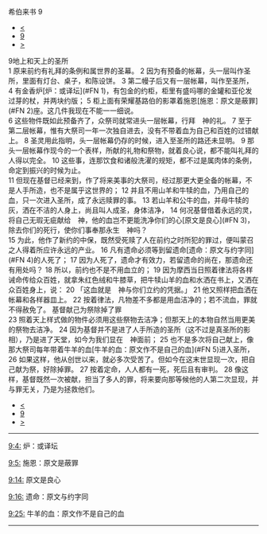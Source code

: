 ﻿





 希伯来书 9




* [<](bible/HEB08.md)
* [9](bible/HEB.md)
* [>](bible/HEB10.md)



 
9地上和天上的圣所  
1 原来前约有礼拜的条例和属世界的圣幕。 
2 因为有预备的帐幕，头一层叫作圣所，里面有灯台、桌子，和陈设饼。 
3 第二幔子后又有一层帐幕，叫作至圣所， 
4 有金香炉[炉：或译坛](#FN
1)，有包金的约柜，柜里有盛吗哪的金罐和亚伦发过芽的杖，并两块约版； 
5 柜上面有荣耀基路伯的影罩着施恩[施恩：原文是蔽罪](#FN
2)座。这几件我现在不能一一细说。  
6 这些物件既如此预备齐了，众祭司就常进头一层帐幕，行拜　神的礼。 
7 至于第二层帐幕，惟有大祭司一年一次独自进去，没有不带着血为自己和百姓的过错献上。 
8 圣灵用此指明，头一层帐幕仍存的时候，进入至圣所的路还未显明。 
9 那头一层帐幕作现今的一个表样，所献的礼物和祭物，就着良心说，都不能叫礼拜的人得以完全。 
10 这些事，连那饮食和诸般洗濯的规矩，都不过是属肉体的条例，命定到振兴的时候为止。  
11 但现在基督已经来到，作了将来美事的大祭司，经过那更大更全备的帐幕，不是人手所造，也不是属乎这世界的； 
12 并且不用山羊和牛犊的血，乃用自己的血，只一次进入圣所，成了永远赎罪的事。 
13 若山羊和公牛的血，并母牛犊的灰，洒在不洁的人身上，尚且叫人成圣，身体洁净， 
14 何况基督借着永远的灵，将自己无瑕无疵献给　神，他的血岂不更能洗净你们的心[原文是良心](#FN
3)，除去你们的死行，使你们事奉那永生　神吗？  
15 为此，他作了新约的中保，既然受死赎了人在前约之时所犯的罪过，便叫蒙召之人得着所应许永远的产业。 
16 凡有遗命必须等到留遗命[遗命：原文与约字同](#FN
4)的人死了； 
17 因为人死了，遗命才有效力，若留遗命的尚在，那遗命还有用处吗？ 
18 所以，前约也不是不用血立的； 
19 因为摩西当日照着律法将各样诫命传给众百姓，就拿朱红色绒和牛膝草，把牛犊山羊的血和水洒在书上，又洒在众百姓身上，说： 
20 「这血就是　神与你们立约的凭据。」 
21 他又照样把血洒在帐幕和各样器皿上。 
22 按着律法，凡物差不多都是用血洁净的；若不流血，罪就不得赦免了。 基督献己为祭除掉了罪  
23 照着天上样式做的物件必须用这些祭物去洁净；但那天上的本物自然当用更美的祭物去洁净。 
24 因为基督并不是进了人手所造的圣所（这不过是真圣所的影相），乃是进了天堂，如今为我们显在　神面前； 
25 也不是多次将自己献上，像那大祭司每年带着牛羊的血[牛羊的血：原文作不是自己的血](#FN
5)进入圣所， 
26 如果这样，他从创世以来，就必多次受苦了。但如今在这末世显现一次，把自己献为祭，好除掉罪。 
27 按着定命，人人都有一死，死后且有审判。 
28 像这样，基督既然一次被献，担当了多人的罪，将来要向那等候他的人第二次显现，并与罪无关，乃是为拯救他们。 
* [<](bible/HEB08.md)
* [9](bible/HEB.md)
* [>](bible/HEB10.md)





---


[9:4:](#V4)
炉：或译坛


[9:5:](#V5)
施恩：原文是蔽罪


[9:14:](#V14)
原文是良心


[9:16:](#V16)
遗命：原文与约字同


[9:25:](#V25)
牛羊的血：原文作不是自己的血




---









